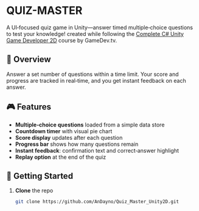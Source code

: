 # QUIZ-MASTER

A UI‑focused quiz game in Unity—answer timed multiple‑choice questions to test your knowledge! created while following the [Complete C# Unity Game Developer 2D](https://www.gamedev.tv/courses/unity-complete-2d) course by GameDev.tv.

## 🚀 Overview
Answer a set number of questions within a time limit. Your score and progress are tracked in real‑time, and you get instant feedback on each answer.

## 🎮 Features
- **Multiple‑choice questions** loaded from a simple data store  
- **Countdown timer** with visual pie chart  
- **Score display** updates after each question  
- **Progress bar** shows how many questions remain  
- **Instant feedback**: confirmation text and correct‑answer highlight  
- **Replay option** at the end of the quiz  

## 🏁 Getting Started
1. **Clone** the repo  
   ```bash
   git clone https://github.com/AnDayno/Quiz_Master_Unity2D.git
